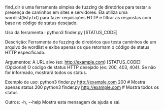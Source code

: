find_dir é uma ferramenta simples de fuzzing de diretórios para testar a presença de caminhos em sites e servidores. Ela utiliza uma wordlist(listy.txt) para fazer requisições HTTP e filtrar as respostas com base no código de status desejado.

Uso da ferramenta : python3 finder.py [STATUS_CODE]

Descrição: Ferramenta de fuzzing de diretórios que testa caminhos de um arquivo de wordlist e exibe apenas os que retornam o código de status HTTP especificado.

Argumentos: A URL alvo (ex: http://example.com) [STATUS_CODE] (Opcional) O código de status HTTP desejado (ex: 200, 403, 404). Se não for informado, mostrará todos os status.

Exemplo de uso: python3 finder.py http://example.com 200 # Mostra apenas status 200 python3 finder.py http://example.com # Mostra todos os status

Outros: -h, --help Mostra esta mensagem de ajuda e sai.
